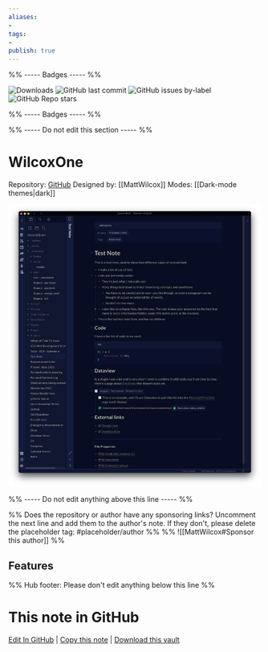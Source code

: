 ```yaml
---
aliases:
- 
tags: 
- 
publish: true
---
```


%% ----- Badges ----- %%

![Downloads](https://img.shields.io/badge/downloads-967-573E7A?style=for-the-badge&logo=)
![GitHub last commit](https://img.shields.io/github/last-commit/MattWilcox/obsidian-wilcox-one?color=573E7A&label=last%20update&logo=github&style=for-the-badge)
![GitHub issues by-label](https://img.shields.io/github/issues/MattWilcox/obsidian-wilcox-one/help%20wanted?color=573E7A&logo=github&style=for-the-badge) 
![GitHub Repo stars](https://img.shields.io/github/stars/MattWilcox/obsidian-wilcox-one?color=573E7A&logo=github&style=for-the-badge)

%% ----- Badges ----- %%

%% ----- Do not edit this section ----- %%

# WilcoxOne

Repository: [GitHub](https://github.com/MattWilcox/obsidian-wilcox-one)
Designed by: [[MattWilcox]]
Modes: [[Dark-mode themes|dark]]



![screenshot](https://github.com/MattWilcox/obsidian-wilcox-one/raw/main/wilcoxonedark.png)

%% ----- Do not edit anything above this line ----- %% 

%% Does the repository or author have any sponsoring links? Uncomment the next line and add them to the author's note. If they don't, please delete the placeholder tag: #placeholder/author %%
%% ![[MattWilcox#Sponsor this author]] %%


## Features



%% Hub footer: Please don't edit anything below this line %%

# This note in GitHub

<span class="git-footer">[Edit In GitHub](https://github.dev/obsidian-community/obsidian-hub/blob/main/02%20-%20Community%20Expansions/02.05%20All%20Community%20Expansions/Themes/WilcoxOne.md "git-hub-edit-note") | [Copy this note](https://raw.githubusercontent.com/obsidian-community/obsidian-hub/main/02%20-%20Community%20Expansions/02.05%20All%20Community%20Expansions/Themes/WilcoxOne.md "git-hub-copy-note") | [Download this vault](https://github.com/obsidian-community/obsidian-hub/archive/refs/heads/main.zip "git-hub-download-vault") </span>
